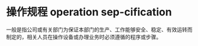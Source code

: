 # 操作规程 operation sep-cification
一般是指公司或有关部门为保证本部门的生产、工作能够安全、稳定、有效运转而制定的，相关人员在操作设备或办理业务时必须遵循的程序或步骤。

